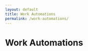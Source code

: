```yaml
---
layout: default
title: Work Automations
permalink: /work-automations/
---
```


<h1>Work Automations</h1>
